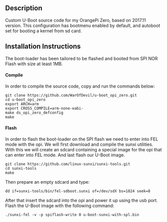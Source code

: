 ## Description

Custom U-Boot source code for my OrangePi Zero, based on 2017.11 version. This configuration has bootmenu enabled by default, and autoboot set for booting a kernel from sd card. 

## Installation Instructions

The boot-loader has been tailored to be flashed and booted from SPI NOR Flash with size at least 1MB. 

#### Compile

In order to compile the source code, copy and run the commands below:

```
git clone https://github.com/WarOfDevil/u-boot_opi_zero.git
cd u-boot_opi_zero
export ARCH=arm
export CROSS_COMPILE=arm-none-eabi-
make ds_opi_zero_defconfig
make
```

#### Flash

In order to flash the boot-loader on the SPI flash we need to enter into FEL mode with the opi. We will first download and compile the sunxi utilities. With this we will create an sdcard containing a special image for the opi that can enter into FEL mode. And last flash our U-Boot image.

```
git clone https://github.com/linux-sunxi/sunxi-tools.git
cd sunxi-tools
make
```

Then prepare an empty sdcard and type:

```
dd if=sunxi-tools/bin/fel-sdboot.sunxi of=/dev/sdX bs=1024 seek=8
```

After that insert the sdcard into the opi and power it up using the usb port. Flash the U-Boot image with the following command:

```
./sunxi-fel -v -p spiflash-write 0 u-boot-sunxi-with-spl.bin
```
